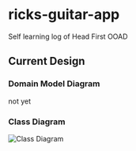 # ricks-guitar-app
Self learning log of Head First OOAD

## Current Design

### Domain Model Diagram

not yet

### Class Diagram
![Class Diagram](http://www.plantuml.com/plantuml/proxy?cache=no&src=https://raw.github.com/Rindrics/ricks-guitar-app/main/_docs/class-diagram.txt)
